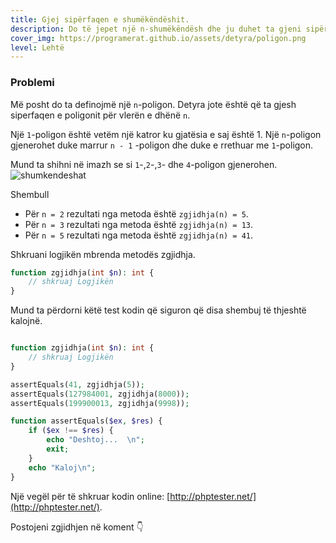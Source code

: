 ```yaml
---
title: Gjej sipërfaqen e shumëkëndëshit.
description: Do të jepet një n-shumëkëndësh dhe ju duhet ta gjeni sipërfaqen e saj.
cover_img: https://programerat.github.io/assets/detyra/poligon.png
level: Lehtë    
---
```


### Problemi

Më posht do ta definojmë një `n`-poligon.
Detyra jote është që ta gjesh siperfaqen e poligonit për vlerën e dhënë `n`. 

Një `1`-poligon është vetëm një katror ku gjatësia e saj është 1.
Një `n`-poligon gjenerohet duke marrur `n - 1` -poligon dhe duke e rrethuar me `1`-poligon.      
     
Mund ta shihni në imazh se si `1`-,`2`-,`3`- dhe `4`-poligon gjenerohen.
![shumkendeshat](https://programerat.github.io/assets/detyra/poligon.png)    
                
Shembull
* Për `n = 2` rezultati nga metoda është `zgjidhja(n) = 5`.
* Për `n = 3` rezultati nga metoda është `zgjidhja(n) = 13`.
* Për `n = 5` rezultati nga metoda është `zgjidhja(n) = 41`.

Shkruani logjikën mbrenda metodës zgjidhja.      
```php
function zgjidhja(int $n): int {
    // shkruaj Logjikën                        
}

```   

Mund ta përdorni këtë test kodin që siguron që disa shembuj të thjeshtë kalojnë.

```php

function zgjidhja(int $n): int {
    // shkruaj Logjikën                        
}

assertEquals(41, zgjidhja(5));
assertEquals(127984001, zgjidhja(8000));
assertEquals(199900013, zgjidhja(9998));

function assertEquals($ex, $res) {
	if ($ex !== $res) {
		echo "Deshtoj...  \n";
		exit;
	}
	echo "Kaloj\n";
}
```


Një vegël për të shkruar kodin online: [http://phptester.net/](http://phptester.net/).
       

Postojeni zgjidhjen në koment 👇